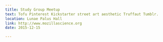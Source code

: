 ```yaml
---
title: Study Group Meetup
text: Tofu Pinterest Kickstarter street art aesthetic Truffaut Tumblr.
location: Lunae Palus Hall
link: http://www.mozillascience.org
date: 2015-12-15

---
```

